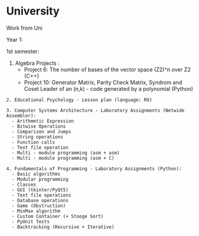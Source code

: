 # University
Work from Uni

Year 1:

  1st semester:
  
  1. Algebra Projects :
        - Project 6: The number of bases of the vector space (Z2)^n over Z2 (C++)
        - Project 10: Generator Matrix, Parity Check Matrix, Syndrom and Coset Leader of an (n,k) - code generated by a polynomial (Python)
    
    2. Educational Psychology - Lesson plan (language: RO)
    
    3. Computer Systems Architecture - Laboratory Assignments (Netwide Assembler):
      - Arithmetic Expression
      - Bitwise Operations
      - Comparison and Jumps
      - String operations
      - Function calls
      - Text file operation
      - Multi - module programming (asm + asm)
      - Multi - module programming (asm + C)
    
    4. Fundamentals of Programming - Laboratory Assignments (Python):
      - Basic algorithms
      - Modular programming
      - Classes
      - GUI (tkinter/PyQt5)
      - Text file operations
      - Database operations
      - Game (Obstruction)
      - MinMax algorithm
      - Custom Container (+ Stooge Sort)
      - PyUnit Tests
      - Backtracking (Recursive + Iterative)
